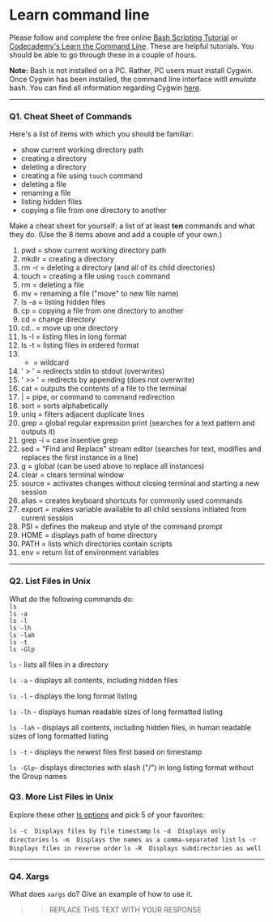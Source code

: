 # Learn command line

Please follow and complete the free online [Bash Scripting Tutorial](https://ryanstutorials.net/bash-scripting-tutorial/) or [Codecademy's Learn the Command Line](https://www.codecademy.com/learn/learn-the-command-line). These are helpful tutorials. You should be able to go through these in a couple of hours.

**Note:** Bash is not installed on a PC. Rather, PC users must install Cygwin. Once Cygwin has been installed, the command line interface witll _emulate_ bash. You can find all information regarding Cygwin [here](https://www.cygwin.com/).

---

### Q1.  Cheat Sheet of Commands  

Here's a list of items with which you should be familiar:  
* show current working directory path
* creating a directory
* deleting a directory
* creating a file using `touch` command
* deleting a file
* renaming a file
* listing hidden files
* copying a file from one directory to another

Make a cheat sheet for yourself: a list of at least **ten** commands and what they do.  (Use the 8 items above and add a couple of your own.)  

> > 
1.  pwd = show current working directory path
2.  mkdir = creating a directory
3.  rm -r = deleting a directory (and all of its child directories)
4.  touch = creating a file using `touch` command
5.  rm = deleting a file
6.  mv = renaming a file ("move" to new file name)
7.  ls -a = listing hidden files
8.  cp =  copying a file from one directory to another
9.  cd = change directory
10. cd.. = move up one directory
11. ls -l = listing files in long format
12. ls -t = listing files in ordered format
13. * = wildcard
14. ' > ' = redirects stdin to stdout (overwrites)
15. ' >> ' = redirects by appending (does not overwrite)
16. cat = outputs the contents of a file to the terminal
17. | = pipe, or command to command redirection
18. sort = sorts alphabetically
19. uniq = filters adjacent duplicate lines
20. grep = global regular expression print (searches for a text pattern and outputs it)
21. grep -i = case insentive grep
22. sed = "Find and Replace" stream editor (searches for text, modifies and replaces the first instance in a line)
23. g = global (can be used above to replace all instances)
24. clear = clears terminal window
25. source = activates changes without closing terminal and starting a new session
26. alias = creates keyboard shortcuts for commonly used commands
27. export = makes variable available to all child sessions initiated from current session
28. PSI = defines the makeup and style of the command prompt
29. HOME = displays path of home directory
30. PATH = lists which directories contain scripts
31. env = return list of environment variables
---

### Q2.  List Files in Unix   

What do the following commands do:  
`ls`  
`ls -a`  
`ls -l`  
`ls -lh`  
`ls -lah`  
`ls -t`  
`ls -Glp`  

`ls`  - lists all files in a directory

`ls -a`  - displays all contents, including hidden files

`ls -l`  - displays the long format listing

`ls -lh`  - displays human readable sizes of long formatted listing

`ls -lah` - displays all contents, including hidden files, in human readable sizes of long formatted listing

`ls -t`  - displays the newest files first based on timestamp

`ls -Glp`- displays directories with slash ("/") in long listing format without the Group names


### Q3.  More List Files in Unix  

Explore these other [ls options](http://www.techonthenet.com/unix/basic/ls.php) and pick 5 of your favorites:

> > 

`ls -c	Displays files by file timestamp`
`ls -d	Displays only directories`
`ls -m	Displays the names as a comma-separated list`
`ls -r	Displays files in reverse order`
`ls -R	Displays subdirectories as well`

> >

---

### Q4.  Xargs   

What does `xargs` do? Give an example of how to use it.

> > REPLACE THIS TEXT WITH YOUR RESPONSE

 


